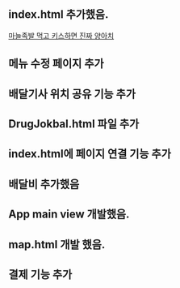 ## index.html 추가했음.


<a href="garlicjokbal.html">마늘족발 먹고 키스하면 진짜 양아치<a>

## 메뉴 수정 페이지 추가

## 배달기사 위치 공유 기능 추가

## DrugJokbal.html 파일 추가

## index.html에 페이지 연결 기능 추가

## 배달비 추가했음

## App main view 개발했음.

## map.html 개발 했음.

## 결제 기능 추가

